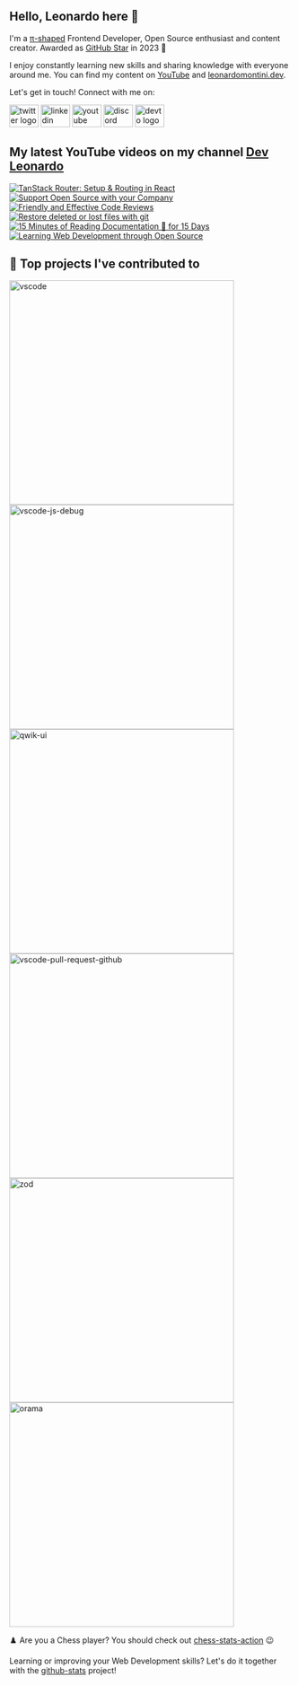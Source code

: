 ## Hello, Leonardo here 👋

I'm a [π-shaped](https://youtu.be/Dje_jaiMnYg) Frontend Developer, Open Source enthusiast and content creator. Awarded as [GitHub Star](https://stars.github.com/profiles/Balastrong/) in 2023 🌟

I enjoy constantly learning new skills and sharing knowledge with everyone around me. You can find my content on [YouTube](https://www.youtube.com/c/DevLeonardo?sub_confirmation=1) and [leonardomontini.dev](https://leonardomontini.dev).

Let's get in touch! Connect with me on:

<div align="left">
  <a href="https://twitter.com/Balastrong" target="_blank"><img src="https://raw.githubusercontent.com/maurodesouza/profile-readme-generator/master/src/assets/icons/social/twitter/default.svg" width="52" height="40" alt="twitter logo" /></a>
  <a href="https://www.linkedin.com/in/leonardo-montini/" target="_blank"><img src="https://raw.githubusercontent.com/maurodesouza/profile-readme-generator/master/src/assets/icons/social/linkedin/default.svg" width="52" height="40" alt="linkedin logo" /></a>
  <a href="https://www.youtube.com/c/DevLeonardo?sub_confirmation=1" target="_blank"><img src="https://raw.githubusercontent.com/maurodesouza/profile-readme-generator/master/src/assets/icons/social/youtube/default.svg" width="52" height="40" alt="youtube logo" /></a>
  <a href="https://discord.gg/bqwyEa6We6" target="_blank"><img src="https://raw.githubusercontent.com/maurodesouza/profile-readme-generator/master/src/assets/icons/social/discord/default.svg" width="52" height="40" alt="discord logo" /></a>
  <a href="https://dev.to/balastrong" target="_blank"><img src="https://raw.githubusercontent.com/maurodesouza/profile-readme-generator/master/src/assets/icons/social/devto/default.svg" width="52" height="40" alt="devto logo" /></a>
</div>

## My latest YouTube videos on my channel [Dev Leonardo](https://www.youtube.com/c/DevLeonardo)

<!-- BEGIN YOUTUBE-CARDS -->
[![TanStack Router: Setup & Routing in React](https://ytcards.demolab.com/?id=4sslBg8LprE&title=TanStack+Router%3A+Setup+%26+Routing+in+React&lang=en&timestamp=1708430407&background_color=%230d1117&title_color=%23ffffff&stats_color=%23dedede&max_title_lines=1&width=250&border_radius=5&duration=461 "TanStack Router: Setup & Routing in React")](https://www.youtube.com/watch?v=4sslBg8LprE)
[![Support Open Source with your Company](https://ytcards.demolab.com/?id=7H3v7PJlY28&title=Support+Open+Source+with+your+Company&lang=en&timestamp=1707998409&background_color=%230d1117&title_color=%23ffffff&stats_color=%23dedede&max_title_lines=1&width=250&border_radius=5&duration=245 "Support Open Source with your Company")](https://www.youtube.com/watch?v=7H3v7PJlY28)
[![Friendly and Effective Code Reviews](https://ytcards.demolab.com/?id=jT_L9udCGp0&title=Friendly+and+Effective+Code+Reviews&lang=en&timestamp=1707825642&background_color=%230d1117&title_color=%23ffffff&stats_color=%23dedede&max_title_lines=1&width=250&border_radius=5&duration=486 "Friendly and Effective Code Reviews")](https://www.youtube.com/watch?v=jT_L9udCGp0)
[![Restore deleted or lost files with git](https://ytcards.demolab.com/?id=TL_t3aOXumo&title=Restore+deleted+or+lost+files+with+git&lang=en&timestamp=1707220822&background_color=%230d1117&title_color=%23ffffff&stats_color=%23dedede&max_title_lines=1&width=250&border_radius=5&duration=276 "Restore deleted or lost files with git")](https://www.youtube.com/watch?v=TL_t3aOXumo)
[![15 Minutes of Reading Documentation 📖 for 15 Days](https://ytcards.demolab.com/?id=AlmIqcB3OEo&title=15+Minutes+of+Reading+Documentation+%F0%9F%93%96+for+15+Days&lang=en&timestamp=1706616009&background_color=%230d1117&title_color=%23ffffff&stats_color=%23dedede&max_title_lines=1&width=250&border_radius=5&duration=294 "15 Minutes of Reading Documentation 📖 for 15 Days")](https://www.youtube.com/watch?v=AlmIqcB3OEo)
[![Learning Web Development through Open Source](https://ytcards.demolab.com/?id=B63qtyWwrME&title=Learning+Web+Development+through+Open+Source&lang=en&timestamp=1706011208&background_color=%230d1117&title_color=%23ffffff&stats_color=%23dedede&max_title_lines=1&width=250&border_radius=5&duration=156 "Learning Web Development through Open Source")](https://www.youtube.com/watch?v=B63qtyWwrME)
<!-- END YOUTUBE-CARDS -->

## 📕 Top projects I've contributed to

<!-- Repo info cards - https://github.com/anuraghazra/github-readme-stats -->
<!-- Small repo cards (fork) - https://github.com/DenverCoder1/github-readme-stats -->
<p align="left">
  <a href="https://github.com/Microsoft/vscode"><img width="400" src="https://github-readme-stats.vercel.app/api/pin/?username=Microsoft&repo=vscode&theme=react&bg_color=1F222E&title_color=F85D7F&icon_color=F8D866&hide_border=true&show_icons=false" alt="vscode"></a>
  <a href="https://github.com/microsoft/vscode-js-debug"><img width="400" src="https://github-readme-stats.vercel.app/api/pin/?username=microsoft&repo=vscode-js-debug&theme=react&bg_color=1F222E&title_color=F85D7F&icon_color=F8D866&hide_border=true&show_icons=false" alt="vscode-js-debug"></a>
  <a href="https://github.com/qwikifiers/qwik-ui"><img width="400" src="https://github-readme-stats.vercel.app/api/pin/?username=qwikifiers&repo=qwik-ui&theme=react&bg_color=1F222E&title_color=F85D7F&icon_color=F8D866&hide_border=true&show_icons=false" alt="qwik-ui"></a>
  <a href="https://github.com/Microsoft/vscode-pull-request-github"><img width="400" src="https://github-readme-stats.vercel.app/api/pin/?username=Microsoft&repo=vscode-pull-request-github&theme=react&bg_color=1F222E&title_color=F85D7F&icon_color=F8D866&hide_border=true&show_icons=false" alt="vscode-pull-request-github"></a>
  <a href="https://github.com/colinhacks/zod"><img width="400" src="https://github-readme-stats.vercel.app/api/pin/?username=colinhacks&repo=zod&theme=react&bg_color=1F222E&title_color=F85D7F&icon_color=F8D866&hide_border=true&show_icons=false" alt="zod"></a>
  <a href="https://github.com/oramasearch/orama"><img width="400" src="https://github-readme-stats.vercel.app/api/pin/?username=oramasearch&repo=orama&theme=react&bg_color=1F222E&title_color=F85D7F&icon_color=F8D866&hide_border=true&show_icons=false" alt="orama"></a>
</p>

♟️ Are you a Chess player? You should check out [chess-stats-action](https://github.com/Balastrong/chess-stats-action) 😉

Learning or improving your Web Development skills? Let's do it together with the [github-stats](https://github.com/Balastrong/github-stats) project!
